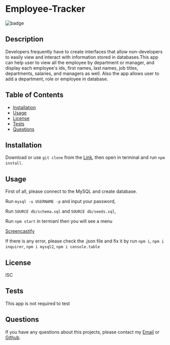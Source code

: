# Employee-Tracker
  ![badge](https://img.shields.io/badge/license-ISC-brightgreen)<br />
  
  ## Description 
  Developers frequently have to create interfaces that allow non-developers to easily view and interact with information stored in databases.This app can help user to view all the employee by department or manager, and display each employee's ids, first names, last names, job titles, departments, salaries, and managers as well. Also the app allows user to add a department, role or employee in database.
  ## Table of Contents
  * [Installation](#installation)
  * [Usage](#usage)
  * [License](#license)
  * [Tests](#tests)
  * [Questions](#questions)
  
  ## Installation 
  Download or use `git clone` from the <a href="https://github.com/Timmmmma/Employee-Tracker.git">Link</a>, then open in terminal and run `npm install`.
  ## Usage 
  First of all, please connect to the MySQL and create database.
  
  Run `mysql -u USERNAME -p` and input your password,
  
  Run `SOURCE db/schema.sql` and `SOURCE db/seeds.sql`,
  
  Run `npm start` in termianl then you will see a menu
  
  <a href="https://drive.google.com/file/d/1LCcbjl0V3Dt6pFeDAYEwbbpdDthXPzvZ/view?usp=sharing">Screencastify</a>
  
  If there is any error, please check the .json file and fix it by run `npm i`, `npm i inquirer`, `npm i mysql2`, `npm i console.table`
  ## License 
  ISC
  ## Tests
  This app is not required to test
  ## Questions
  If you have any questions about this projects, please contact my <a href="https://zhentian222@gmail.com">Email</a> or <a href="https://github.com/zhentian">Github</a>.
